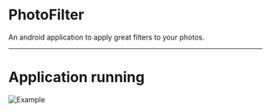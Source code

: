 # PhotoFilter
An android application to apply great filters to your photos.

---

# Application running

![Example](https://github.com/Code-N-Code/ThingsGoSocial/blob/master/toGifForGit.gif)
